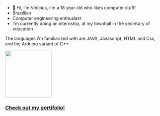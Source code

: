 
- 👋 Hi, I’m Vinicius, i'm a 18 year old who likes computer stuff!
- Brazillian
- Computer engineering enthusiast
- I'm currently doing an internship, at my townhall in the secretary of education

The languages i'm familiarized with are JAVA, Javascript, HTML and Css, and the Arduino variant of C++

 <img style="flex: 1; height: 150px" src="https://github-readme-stats.vercel.app/api/top-langs/?username=V-inn&layout=compact&theme=tokyonight">

### [Check out my portifolio!](https://viniciusfk.com)
<!---
V-inn/V-inn is a ✨ special ✨ repository because its `README.md` (this file) appears on your GitHub profile.
You can click the Preview link to take a look at your changes.
--->
